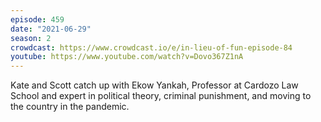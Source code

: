 ```yaml
---
episode: 459
date: "2021-06-29"
season: 2
crowdcast: https://www.crowdcast.io/e/in-lieu-of-fun-episode-84
youtube: https://www.youtube.com/watch?v=Dovo367Z1nA
---
```

Kate and Scott catch up with Ekow Yankah, Professor at Cardozo Law School and expert in political theory, criminal punishment, and moving to the country in the pandemic.
